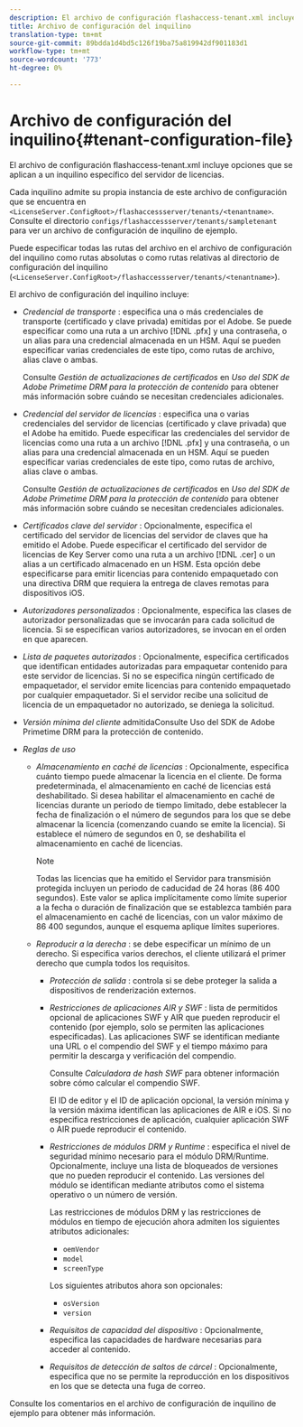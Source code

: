 ```yaml
---
description: El archivo de configuración flashaccess-tenant.xml incluye opciones que se aplican a un inquilino específico del servidor de licencias.
title: Archivo de configuración del inquilino
translation-type: tm+mt
source-git-commit: 89bdda1d4bd5c126f19ba75a819942df901183d1
workflow-type: tm+mt
source-wordcount: '773'
ht-degree: 0%

---
```



# Archivo de configuración del inquilino{#tenant-configuration-file}

El archivo de configuración flashaccess-tenant.xml incluye opciones que se aplican a un inquilino específico del servidor de licencias.

Cada inquilino admite su propia instancia de este archivo de configuración que se encuentra en `<LicenseServer.ConfigRoot>/flashaccessserver/tenants/<tenantname>`. Consulte el directorio `configs/flashaccessserver/tenants/sampletenant` para ver un archivo de configuración de inquilino de ejemplo.

Puede especificar todas las rutas del archivo en el archivo de configuración del inquilino como rutas absolutas o como rutas relativas al directorio de configuración del inquilino (`<LicenseServer.ConfigRoot>/flashaccessserver/tenants/<tenantname>`).

El archivo de configuración del inquilino incluye:

* *Credencial de transporte* : especifica una o más credenciales de transporte (certificado y clave privada) emitidas por el Adobe. Se puede especificar como una ruta a un archivo [!DNL .pfx] y una contraseña, o un alias para una credencial almacenada en un HSM. Aquí se pueden especificar varias credenciales de este tipo, como rutas de archivo, alias clave o ambas.

   Consulte *Gestión de actualizaciones de certificados* en *Uso del SDK de Adobe Primetime DRM para la protección de contenido* para obtener más información sobre cuándo se necesitan credenciales adicionales.

* *Credencial del servidor de licencias* : especifica una o varias credenciales del servidor de licencias (certificado y clave privada) que el Adobe ha emitido. Puede especificar las credenciales del servidor de licencias como una ruta a un archivo [!DNL .pfx] y una contraseña, o un alias para una credencial almacenada en un HSM. Aquí se pueden especificar varias credenciales de este tipo, como rutas de archivo, alias clave o ambas.

   Consulte *Gestión de actualizaciones de certificados* en *Uso del SDK de Adobe Primetime DRM para la protección de contenido* para obtener más información sobre cuándo se necesitan credenciales adicionales.

* *Certificados clave del servidor* : Opcionalmente, especifica el certificado del servidor de licencias del servidor de claves que ha emitido el Adobe. Puede especificar el certificado del servidor de licencias de Key Server como una ruta a un archivo [!DNL .cer] o un alias a un certificado almacenado en un HSM. Esta opción debe especificarse para emitir licencias para contenido empaquetado con una directiva DRM que requiera la entrega de claves remotas para dispositivos iOS.

* *Autorizadores personalizados* : Opcionalmente, especifica las clases de autorizador personalizadas que se invocarán para cada solicitud de licencia. Si se especifican varios autorizadores, se invocan en el orden en que aparecen.
* *Lista de paquetes autorizados* : Opcionalmente, especifica certificados que identifican entidades autorizadas para empaquetar contenido para este servidor de licencias. Si no se especifica ningún certificado de empaquetador, el servidor emite licencias para contenido empaquetado por cualquier empaquetador. Si el servidor recibe una solicitud de licencia de un empaquetador no autorizado, se deniega la solicitud.
* *Versión mínima del cliente* admitidaConsulte Uso del SDK de Adobe Primetime DRM para la protección de contenido.

* *Reglas de uso*

   * *Almacenamiento en caché de licencias* : Opcionalmente, especifica cuánto tiempo puede almacenar la licencia en el cliente. De forma predeterminada, el almacenamiento en caché de licencias está deshabilitado. Si desea habilitar el almacenamiento en caché de licencias durante un periodo de tiempo limitado, debe establecer la fecha de finalización o el número de segundos para los que se debe almacenar la licencia (comenzando cuando se emite la licencia). Si establece el número de segundos en 0, se deshabilita el almacenamiento en caché de licencias.

      >[!NOTE]
      >
      >Todas las licencias que ha emitido el Servidor para transmisión protegida incluyen un periodo de caducidad de 24 horas (86 400 segundos). Este valor se aplica implícitamente como límite superior a la fecha o duración de finalización que se establezca también para el almacenamiento en caché de licencias, con un valor máximo de 86 400 segundos, aunque el esquema aplique límites superiores.

   * *Reproducir a la derecha* : se debe especificar un mínimo de un derecho. Si especifica varios derechos, el cliente utilizará el primer derecho que cumpla todos los requisitos.

      * *Protección de salida* : controla si se debe proteger la salida a dispositivos de renderización externos.
      * *Restricciones de aplicaciones AIR y SWF* : lista de permitidos opcional de aplicaciones SWF y AIR que pueden reproducir el contenido (por ejemplo, solo se permiten las aplicaciones especificadas). Las aplicaciones SWF se identifican mediante una URL o el compendio del SWF y el tiempo máximo para permitir la descarga y verificación del compendio.

         Consulte *Calculadora de hash SWF* para obtener información sobre cómo calcular el compendio SWF.

         El ID de editor y el ID de aplicación opcional, la versión mínima y la versión máxima identifican las aplicaciones de AIR e iOS. Si no especifica restricciones de aplicación, cualquier aplicación SWF o AIR puede reproducir el contenido.

      * *Restricciones de módulos DRM y Runtime* : especifica el nivel de seguridad mínimo necesario para el módulo DRM/Runtime. Opcionalmente, incluye una lista de bloqueados de versiones que no pueden reproducir el contenido. Las versiones del módulo se identifican mediante atributos como el sistema operativo o un número de versión.

         Las restricciones de módulos DRM y las restricciones de módulos en tiempo de ejecución ahora admiten los siguientes atributos adicionales:

         * `oemVendor`
         * `model`
         * `screenType`

         Los siguientes atributos ahora son opcionales:

         * `osVersion`
         * `version`
      * *Requisitos de capacidad del dispositivo* : Opcionalmente, especifica las capacidades de hardware necesarias para acceder al contenido.
      * *Requisitos de detección de saltos de cárcel* : Opcionalmente, especifica que no se permite la reproducción en los dispositivos en los que se detecta una fuga de correo.



Consulte los comentarios en el archivo de configuración de inquilino de ejemplo para obtener más información.
